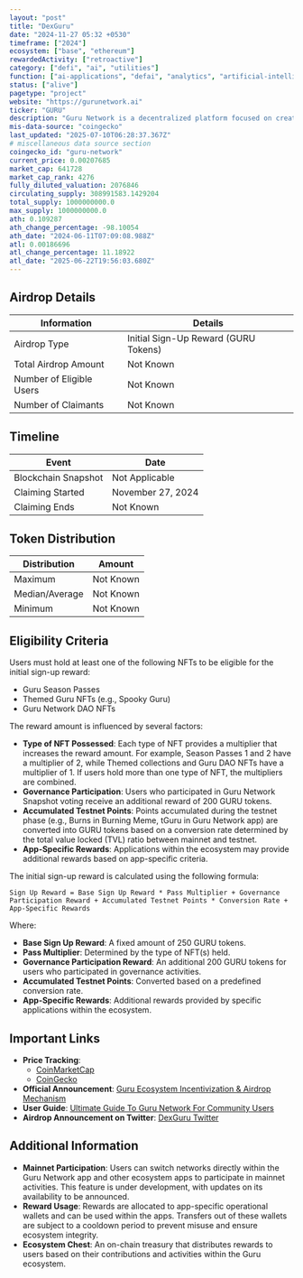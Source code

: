 ```yaml
---
layout: "post"
title: "DexGuru"
date: "2024-11-27 05:32 +0530"
timeframe: ["2024"]
ecosystem: ["base", "ethereum"]
rewardedActivity: ["retroactive"]
category: ["defi", "ai", "utilities"]
function: ["ai-applications", "defai", "analytics", "artificial-intelligence", "dex", "ai-agents"]
status: ["alive"]
pagetype: "project"
website: "https://gurunetwork.ai"
ticker: "GURU"
description: "Guru Network is a decentralized platform focused on creating a fair and transparent ecosystem for users, offering various applications and AI-powered tools to enhance user experience within the blockchain space."
mis-data-source: "coingecko"
last_updated: "2025-07-10T06:28:37.367Z"
# miscellaneous data source section
coingecko_id: "guru-network"
current_price: 0.00207685
market_cap: 641728
market_cap_rank: 4276
fully_diluted_valuation: 2076846
circulating_supply: 308991583.1429204
total_supply: 1000000000.0
max_supply: 1000000000.0
ath: 0.109287
ath_change_percentage: -98.10054
ath_date: "2024-06-11T07:09:08.988Z"
atl: 0.00186696
atl_change_percentage: 11.18922
atl_date: "2025-06-22T19:56:03.680Z"
---
```


## Airdrop Details

| Information              | Details                              |
| ------------------------ | ------------------------------------ |
| Airdrop Type             | Initial Sign-Up Reward (GURU Tokens) |
| Total Airdrop Amount     | Not Known                            |
| Number of Eligible Users | Not Known                            |
| Number of Claimants      | Not Known                            |

## Timeline

| Event               | Date              |
| ------------------- | ----------------- |
| Blockchain Snapshot | Not Applicable    |
| Claiming Started    | November 27, 2024 |
| Claiming Ends       | Not Known         |

## Token Distribution

| Distribution   | Amount    |
| -------------- | --------- |
| Maximum        | Not Known |
| Median/Average | Not Known |
| Minimum        | Not Known |

## Eligibility Criteria

Users must hold at least one of the following NFTs to be eligible for the initial sign-up reward:

- Guru Season Passes
- Themed Guru NFTs (e.g., Spooky Guru)
- Guru Network DAO NFTs

The reward amount is influenced by several factors:

- **Type of NFT Possessed**: Each type of NFT provides a multiplier that increases the reward amount. For example, Season Passes 1 and 2 have a multiplier of 2, while Themed collections and Guru DAO NFTs have a multiplier of 1. If users hold more than one type of NFT, the multipliers are combined.
- **Governance Participation**: Users who participated in Guru Network Snapshot voting receive an additional reward of 200 GURU tokens.
- **Accumulated Testnet Points**: Points accumulated during the testnet phase (e.g., Burns in Burning Meme, tGuru in Guru Network app) are converted into GURU tokens based on a conversion rate determined by the total value locked (TVL) ratio between mainnet and testnet.
- **App-Specific Rewards**: Applications within the ecosystem may provide additional rewards based on app-specific criteria.

The initial sign-up reward is calculated using the following formula:

`Sign Up Reward = Base Sign Up Reward * Pass Multiplier + Governance Participation Reward + Accumulated Testnet Points * Conversion Rate + App-Specific Rewards`

Where:

- **Base Sign Up Reward**: A fixed amount of 250 GURU tokens.
- **Pass Multiplier**: Determined by the type of NFT(s) held.
- **Governance Participation Reward**: An additional 200 GURU tokens for users who participated in governance activities.
- **Accumulated Testnet Points**: Converted based on a predefined conversion rate.
- **App-Specific Rewards**: Additional rewards provided by specific applications within the ecosystem.

## Important Links

- **Price Tracking**:
  - [CoinMarketCap](https://coinmarketcap.com/currencies/guru-network)
  - [CoinGecko](https://www.coingecko.com/en/coins/guru-network)
- **Official Announcement**: [Guru Ecosystem Incentivization & Airdrop Mechanism](https://gov.gurunetwork.ai/t/proposal-003-guru-ecosystem-incentivization-airdrop-mechanism/34)
- **User Guide**: [Ultimate Guide To Guru Network For Community Users](https://docs.gurunetwork.ai/getting-started/ultimate-guide-to-guru-network-for-community-users)
- **Airdrop Announcement on Twitter**: [DexGuru Twitter](https://x.com/xgurunetwork/status/1859608300100182152)

## Additional Information

- **Mainnet Participation**: Users can switch networks directly within the Guru Network app and other ecosystem apps to participate in mainnet activities. This feature is under development, with updates on its availability to be announced.
- **Reward Usage**: Rewards are allocated to app-specific operational wallets and can be used within the apps. Transfers out of these wallets are subject to a cooldown period to prevent misuse and ensure ecosystem integrity.
- **Ecosystem Chest**: An on-chain treasury that distributes rewards to users based on their contributions and activities within the Guru ecosystem.